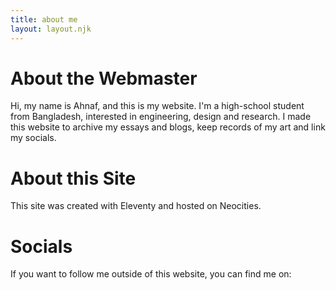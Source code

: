 ```yaml
---
title: about me
layout: layout.njk
---
```


# About the Webmaster
Hi, my name is Ahnaf, and this is my website. I'm a high-school student from Bangladesh, interested in engineering, design and research. I made this website to archive my essays and blogs, keep records of my art and link my socials.
# About this Site
This site was created with Eleventy and hosted on Neocities.
# Socials
If you want to follow me outside of this website, you can find me on:

